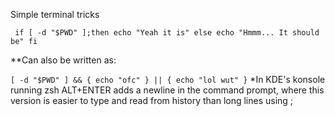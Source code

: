 Simple terminal tricks

` 
if [ -d "$PWD" ];then
  echo "Yeah it is"
else
  echo "Hmmm... It should be"
fi 
`

**Can also be written as:

`
[ -d "$PWD" ] && {
echo "ofc"
} || {
echo "lol wut"
}
`
*In KDE's konsole running zsh ALT+ENTER adds a newline in the command prompt, where this version is easier to type and read from history than long lines using ;


